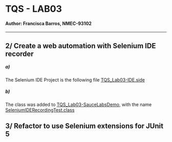 # TQS - LAB03
#### Author: Francisca Barros, NMEC-93102
---

## 2/ Create a web automation with Selenium IDE recorder

##### a)

The Selenium IDE Project is the following file [TQS_Lab03-IDE.side]()

##### b)

The class was added to [TQS_Lab03-SauceLabsDemo](), with the name [SeleniumIDERecordingTest.class]()


 
## 3/ Refactor to use Selenium extensions for JUnit 5

